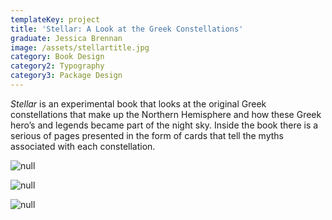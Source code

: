 ```yaml
---
templateKey: project
title: 'Stellar: A Look at the Greek Constellations'
graduate: Jessica Brennan
image: /assets/stellartitle.jpg
category: Book Design
category2: Typography
category3: Package Design
---
```

_Stellar_ is an experimental book that looks at the original Greek constellations that make up the Northern Hemisphere and how these Greek hero’s and legends became part of the night sky. Inside the book there is a serious of pages presented in the form of cards that tell the myths associated with each constellation. 

![null](/assets/stdisplay.jpg)

![null](/assets/stcards.jpg)

![null](/assets/storion.jpg)
